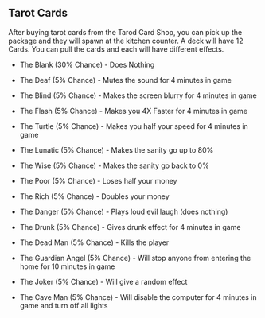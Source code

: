 ## Tarot Cards
After buying tarot cards from the Tarod Card Shop, you can pick up the package and they will spawn at the kitchen counter. A deck will have 12 Cards. You can pull the cards and each will have different effects.

* The Blank (30% Chance) - Does Nothing

* The Deaf (5% Chance) - Mutes the sound for 4 minutes in game
* The Blind (5% Chance) - Makes the screen blurry for 4 minutes in game
  
* The Flash (5% Chance) - Makes you 4X Faster for 4 minutes in game
* The Turtle (5% Chance) - Makes you half your speed for 4 minutes in game

* The Lunatic (5% Chance) - Makes the sanity go up to 80%
* The Wise (5% Chance) - Makes the sanity go back to 0%

* The Poor (5% Chance) - Loses half your money
* The Rich (5% Chance) - Doubles your money

* The Danger (5% Chance) - Plays loud evil laugh (does nothing)
* The Drunk (5% Chance) - Gives drunk effect for 4 minutes in game

* The Dead Man (5% Chance) - Kills the player 
* The Guardian Angel (5% Chance) - Will stop anyone from entering the home for 10 minutes in game

* The Joker (5% Chance) - Will give a random effect 
* The Cave Man (5% Chance) - Will disable the computer for 4 minutes in game and turn off all lights
  
